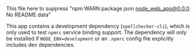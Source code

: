 This file here to suppress "npm WARN package.json node_web_app@0.0.0 No README data"

This app contains a development dependency (`spellchecker-cli`), which is only
used to test `npmrc` service binding support. The dependency will only be installed
if `NODE_ENV=development` or an `.npmrc` config file explicitly includes dev dependencies.

